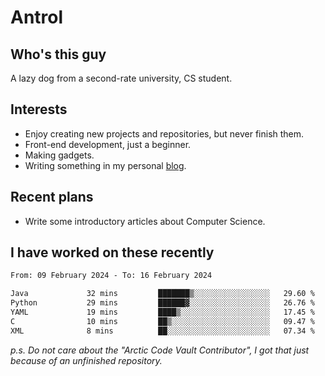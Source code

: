 # Antrol

## Who's this guy

A lazy dog from a second-rate university, CS student.

## Interests

* Enjoy creating new projects and repositories, but never finish them.
* Front-end development, just a beginner.
* Making gadgets.
* Writing something in my personal [blog](https://blog.antrol.xyz/).

## Recent plans

* Write some introductory articles about Computer Science.

<!--
* Try to develop a website for [Anime4KCPP](https://github.com/TianZerL/Anime4KCPP).
* Develop a Markdown renderer which user can customize its css, of course it is GUI-based.~~(If I could finish  it before getting bored)~~
* Work with my [teammates](https://github.com/SWJTU-Lazy-Dogs).
* Find something interests me, as a hobby after finishing my ~~boring~~ homework.
-->

## I have worked on these recently

<!--START_SECTION:waka-->

```txt
From: 09 February 2024 - To: 16 February 2024

Java             32 mins         ███████▒░░░░░░░░░░░░░░░░░   29.60 %
Python           29 mins         ██████▓░░░░░░░░░░░░░░░░░░   26.76 %
YAML             19 mins         ████▒░░░░░░░░░░░░░░░░░░░░   17.45 %
C                10 mins         ██▒░░░░░░░░░░░░░░░░░░░░░░   09.47 %
XML              8 mins          ██░░░░░░░░░░░░░░░░░░░░░░░   07.34 %
```

<!--END_SECTION:waka-->

*p.s.  Do not care about the "Arctic Code Vault Contributor", I got that just because of an unfinished repository.*

<!--
**qzmlgfj/qzmlgfj** is a ✨ _special_ ✨ repository because its `README.md` (this file) appears on your GitHub profile.

Here are some ideas to get you started:

- 🔭 I’m currently working on ...
- 🌱 I’m currently learning ...
- 👯 I’m looking to collaborate on ...
- 🤔 I’m looking for help with ...
- 💬 Ask me about ...
- 📫 How to reach me: ...
- 😄 Pronouns: ...
- ⚡ Fun fact: ...
-->
